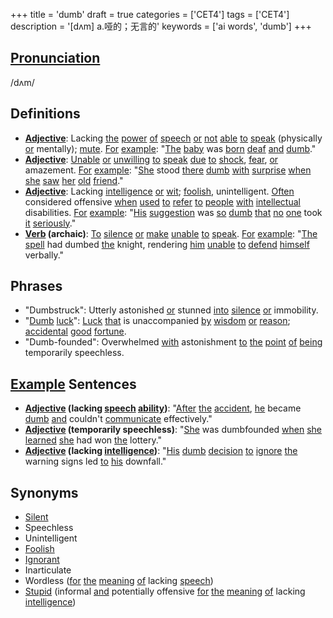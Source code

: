 +++
title = 'dumb'
draft = true
categories = ['CET4']
tags = ['CET4']
description = '[dʌm] a.哑的；无言的'
keywords = ['ai words', 'dumb']
+++

## [Pronunciation](/post/pronunciation/)
/dʌm/

## Definitions
- **[Adjective](/post/adjective/)**: Lacking [the](/post/the/) [power](/post/power/) [of](/post/of/) [speech](/post/speech/) [or](/post/or/) [not](/post/not/) [able](/post/able/) [to](/post/to/) [speak](/post/speak/) (physically [or](/post/or/) mentally); [mute](/post/mute/). [For](/post/for/) [example](/post/example/): "[The](/post/the/) [baby](/post/baby/) was [born](/post/born/) [deaf](/post/deaf/) [and](/post/and/) [dumb](/post/dumb/)."
- **[Adjective](/post/adjective/)**: [Unable](/post/unable/) [or](/post/or/) [unwilling](/post/unwilling/) [to](/post/to/) [speak](/post/speak/) [due](/post/due/) [to](/post/to/) [shock](/post/shock/), [fear](/post/fear/), [or](/post/or/) amazement. [For](/post/for/) [example](/post/example/): "[She](/post/she/) stood [there](/post/there/) [dumb](/post/dumb/) [with](/post/with/) [surprise](/post/surprise/) [when](/post/when/) [she](/post/she/) [saw](/post/saw/) [her](/post/her/) [old](/post/old/) [friend](/post/friend/)."
- **[Adjective](/post/adjective/)**: Lacking [intelligence](/post/intelligence/) [or](/post/or/) [wit](/post/wit/); [foolish](/post/foolish/), unintelligent. [Often](/post/often/) considered offensive [when](/post/when/) [used](/post/used/) [to](/post/to/) [refer](/post/refer/) [to](/post/to/) [people](/post/people/) [with](/post/with/) [intellectual](/post/intellectual/) disabilities. [For](/post/for/) [example](/post/example/): "[His](/post/his/) [suggestion](/post/suggestion/) was [so](/post/so/) [dumb](/post/dumb/) [that](/post/that/) [no](/post/no/) [one](/post/one/) took [it](/post/it/) [seriously](/post/seriously/)."
- **[Verb](/post/verb/) (archaic)**: [To](/post/to/) [silence](/post/silence/) [or](/post/or/) [make](/post/make/) [unable](/post/unable/) [to](/post/to/) [speak](/post/speak/). [For](/post/for/) [example](/post/example/): "[The](/post/the/) [spell](/post/spell/) had dumbed [the](/post/the/) knight, rendering [him](/post/him/) [unable](/post/unable/) [to](/post/to/) [defend](/post/defend/) [himself](/post/himself/) verbally."

## Phrases
- "Dumbstruck": Utterly astonished [or](/post/or/) stunned [into](/post/into/) [silence](/post/silence/) [or](/post/or/) immobility.
- "[Dumb](/post/dumb/) [luck](/post/luck/)": [Luck](/post/luck/) [that](/post/that/) is unaccompanied [by](/post/by/) [wisdom](/post/wisdom/) [or](/post/or/) [reason](/post/reason/); [accidental](/post/accidental/) [good](/post/good/) [fortune](/post/fortune/).
- "Dumb-founded": Overwhelmed [with](/post/with/) astonishment [to](/post/to/) [the](/post/the/) [point](/post/point/) [of](/post/of/) [being](/post/being/) temporarily speechless.

## [Example](/post/example/) Sentences
- **[Adjective](/post/adjective/) (lacking [speech](/post/speech/) [ability](/post/ability/))**: "[After](/post/after/) [the](/post/the/) [accident](/post/accident/), [he](/post/he/) became [dumb](/post/dumb/) [and](/post/and/) couldn't [communicate](/post/communicate/) effectively."
- **[Adjective](/post/adjective/) (temporarily speechless)**: "[She](/post/she/) was dumbfounded [when](/post/when/) [she](/post/she/) [learned](/post/learned/) [she](/post/she/) had won [the](/post/the/) lottery."
- **[Adjective](/post/adjective/) (lacking [intelligence](/post/intelligence/))**: "[His](/post/his/) [dumb](/post/dumb/) [decision](/post/decision/) [to](/post/to/) [ignore](/post/ignore/) [the](/post/the/) warning signs led [to](/post/to/) [his](/post/his/) downfall."

## Synonyms
- [Silent](/post/silent/)
- Speechless
- Unintelligent
- [Foolish](/post/foolish/)
- [Ignorant](/post/ignorant/)
- Inarticulate
- Wordless ([for](/post/for/) [the](/post/the/) [meaning](/post/meaning/) [of](/post/of/) lacking [speech](/post/speech/))
- [Stupid](/post/stupid/) (informal [and](/post/and/) potentially offensive [for](/post/for/) [the](/post/the/) [meaning](/post/meaning/) [of](/post/of/) lacking [intelligence](/post/intelligence/))
